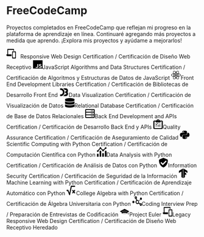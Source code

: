 # FreeCodeCamp

Proyectos completados en FreeCodeCamp que reflejan mi progreso en la plataforma de aprendizaje en línea. Continuaré agregando más proyectos a medida que aprendo. ¡Explora mis proyectos y ayúdame a mejorarlos!


<img src="resources/01.svg" title="C#" alt="C#" width="25" height="25"/>&nbsp;&nbsp; Responsive Web Design Certification / Certificación de Diseño Web Receptivo
<img src="resources/02.svg" title="C#" alt="C#" width="25" height="25"/>JavaScript Algorithms and Data Structures Certification / Certificación de Algoritmos y Estructuras de Datos de JavaScript
<img src="resources/03.svg" title="C#" alt="C#" width="25" height="25"/>Front End Development Libraries Certification / Certificación de Bibliotecas de Desarrollo Front End
<img src="resources/04.svg" title="C#" alt="C#" width="25" height="25"/>Data Visualization Certification / Certificación de Visualización de Datos
<img src="resources/05.svg" title="C#" alt="C#" width="25" height="25"/>Relational Database Certification / Certificación de Base de Datos Relacionales
<img src="resources/06.svg" title="C#" alt="C#" width="25" height="25"/>Back End Development and APIs Certification / Certificación de Desarrollo Back End y APIs
<img src="resources/07.svg" title="C#" alt="C#" width="25" height="25"/>Quality Assurance Certification / Certificación de Aseguramiento de Calidad
<img src="resources/08.svg" title="C#" alt="C#" width="25" height="25"/>Scientific Computing with Python Certification / Certificación de Computación Científica con Python
<img src="resources/09.svg" title="C#" alt="C#" width="25" height="25"/>Data Analysis with Python Certification / Certificación de Análisis de Datos con Python
<img src="resources/10.svg" title="C#" alt="C#" width="25" height="25"/>Information Security Certification / Certificación de Seguridad de la Información
<img src="resources/11.svg" title="C#" alt="C#" width="25" height="25"/>Machine Learning with Python Certification / Certificación de Aprendizaje Automático con Python
<img src="resources/12.svg" title="C#" alt="C#" width="25" height="25"/>College Algebra with Python Certification / Certificación de Álgebra Universitaria con Python
<img src="resources/13.svg" title="C#" alt="C#" width="25" height="25"/>Coding Interview Prep / Preparación de Entrevistas de Codificación
<img src="resources/14.svg" title="C#" alt="C#" width="25" height="25"/>Project Euler
<img src="resources/15.svg" title="C#" alt="C#" width="25" height="25"/>Legacy Responsive Web Design Certification / Certificación de Diseño Web Receptivo Heredado
